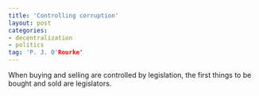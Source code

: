 ```yaml
---
title: 'Controlling corruption'
layout: post
categories:
- decentralization
- politics
tag: 'P. J. O'Rourke'
---
```


When buying and selling are controlled by legislation, the first things to be bought and sold are legislators.